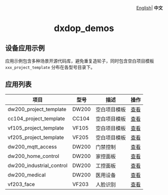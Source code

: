 <p align="right">
    <a href="./README.md">English</a>| <b>中文</b>
</p>

 <h1 align="center">dxdop_demos</h1>

## 设备应用示例
应用示例包含多种场景开源代码库，避免重复造轮子，同时包含空白项目模板 `xxx_project_template` 分布在各型号目录下。


## 应用列表

| 项目 | 型号 | 描述 | 操作 |
| --- | --- | --- | --- |
| dw200_project_template | DW200 | 空白项目模板 | <a href="./dw200/dw200_project_template/" target="_blank">查看</a> |
| cc104_project_template | CC104 | 空白项目模板 | <a href="./cc104/cc104_project_template/" target="_blank">查看</a> |
| vf105_project_template | VF105 | 空白项目模板 | <a href="./vf105/vf105_project_template/" target="_blank">查看</a> |
| vf205_project_template | VF205 | 空白项目模板 | <a href="./vf205/vf205_project_template/" target="_blank">查看</a> |
| dw200_mqtt_access | DW200 | 门禁控制 | <a href="./dw200/dw200_mqtt_access/" target="_blank">查看</a> |
| dw200_home_control | DW200 | 家控面板 | <a href="./dw200/dw200_home_control/" target="_blank">查看</a> |
| dw200_industrial_control | DW200 | 工控面板 | <a href="./dw200/dw200_industrial_control/" target="_blank">查看</a> |
| dw200_medical | DW200 | 医用设备 | <a href="./dw200/dw200_medical/" target="_blank">查看</a> |
| vf203_face | VF203 | 人脸识别 | <a href="./vf203/vf203_face/" target="_blank">查看</a> |

